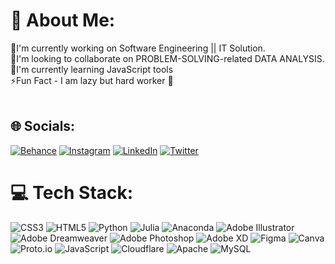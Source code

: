 # 💫 About Me:
🔭I'm currently working on Software Engineering || IT Solution.<br>👬I'm looking to collaborate on PROBLEM-SOLVING-related DATA ANALYSIS.<br>🌱I'm currently learning JavaScript tools<br>⚡Fun Fact - I am lazy but hard worker 🥰<br><br>


## 🌐 Socials:
[![Behance](https://img.shields.io/badge/Behance-1769ff?logo=behance&logoColor=white)](https://www.behance.net/kalamcreation) 
[![Instagram](https://img.shields.io/badge/Instagram-%23E4405F.svg?logo=Instagram&logoColor=white)](https://www.instagram.com/kalamcreationn/) 
[![LinkedIn](https://img.shields.io/badge/LinkedIn-%230077B5.svg?logo=linkedin&logoColor=white)](https://www.linkedin.com/in/kalamcreation/) 
[![Twitter](https://img.shields.io/badge/Twitter-%231DA1F2.svg?logo=Twitter&logoColor=white)](https://twitter.com/kalamcreation) 

# 💻 Tech Stack:
![CSS3](https://img.shields.io/badge/css3-%231572B6.svg?style=plastic&logo=css3&logoColor=white) ![HTML5](https://img.shields.io/badge/html5-%23E34F26.svg?style=plastic&logo=html5&logoColor=white) ![Python](https://img.shields.io/badge/python-3670A0?style=plastic&logo=python&logoColor=ffdd54) ![Julia](https://img.shields.io/badge/-Julia-9558B2?style=plastic&logo=julia&logoColor=white) ![Anaconda](https://img.shields.io/badge/Anaconda-%2344A833.svg?style=plastic&logo=anaconda&logoColor=white) ![Adobe Illustrator](https://img.shields.io/badge/adobeillustrator-%23FF9A00.svg?style=plastic&logo=adobeillustrator&logoColor=white) ![Adobe Dreamweaver](https://img.shields.io/badge/Adobe%20Dreamweaver-FF61F6.svg?style=plastic&logo=Adobe%20Dreamweaver&logoColor=white) ![Adobe Photoshop](https://img.shields.io/badge/adobephotoshop-%2331A8FF.svg?style=plastic&logo=adobephotoshop&logoColor=white) ![Adobe XD](https://img.shields.io/badge/Adobe%20XD-470137?style=plastic&logo=Adobe%20XD&logoColor=#FF61F6) 	![Figma](https://img.shields.io/badge/figma-%23F24E1E.svg?style=plastic&logo=figma&logoColor=white) ![Canva](https://img.shields.io/badge/Canva-%2300C4CC.svg?style=plastic&logo=Canva&logoColor=white) ![Proto.io](https://img.shields.io/badge/Proto.io-161637?style=plastic&logo=proto.io&logoColor=00e5ff) ![JavaScript](https://img.shields.io/badge/javascript-%23323330.svg?style=plastic&logo=javascript&logoColor=%23F7DF1E) ![Cloudflare](https://img.shields.io/badge/Cloudflare-F38020?style=plastic&logo=Cloudflare&logoColor=white) ![Apache](https://img.shields.io/badge/apache-%23D42029.svg?style=plastic&logo=apache&logoColor=white) ![MySQL](https://img.shields.io/badge/mysql-%2300f.svg?style=plastic&logo=mysql&logoColor=white)

<!-- Proudly created with GPRM ( https://gprm.itsvg.in ) -->
